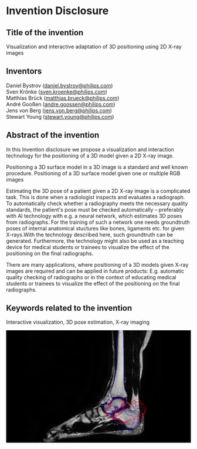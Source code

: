 # Invention Disclosure

## Title of the invention
Visualization and interactive adaptation of 3D positioning using 2D X-ray images
 
## Inventors
Daniel Bystrov (daniel.bystrov@philips.com)\
Sven Krönke (sven.kroenke@philips.com)\
Matthias Brück (matthias.brueck@philips.com)\
André Gooßen (andre.goossen@philips.com)\
Jens von Berg (jens.von.berg@philips.com)\
Stewart Young (stewart.young@philips.com)

## Abstract of the invention
In this Invention disclosure we propose a visualization and
interaction technology for the positioning of a 3D model given a 2D 
X-ray image.

Positioning a 3D surface model in a 3D image is a standard and well known procedure. Positioning of a 3D surface model given one or multiple RGB images 

Estimating the 3D pose of a patient given a 2D X-ray image is
a complicated task. This is done when a radiologist inspects
and evaluates a radiograph. To automatically check whether a 
radiography meets the necessary quality standards, the patient's pose 
must be checked automatically – preferably with AI technology with e.g.
a neural network, which estimates 3D poses from radiographs. For the
training of such a network one needs groundtruth poses of internal
anatomical stuctures like bones, ligaments etc. for given X-rays.With
the technology described here, such groundtruth can be generated.
Furthermore, the technology might also be used as a teaching device for
medical students or trainees to visualize the effect of the positioning
on the final radiographs.  

There are many applications, where positioning of a 3D models given X-ray images are required and can be applied in future products: E.g. automatic quality checking of radiographs or in the context of educating medical students or trainees to visualize the effect of the positioning on the final radiographs.

## Keywords related to the invention
Interactive visualization, 3D pose estimation, X-ray imaging

![lalaalala](dorsiplantar.png)

